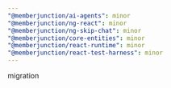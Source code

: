 ```yaml
---
"@memberjunction/ai-agents": minor
"@memberjunction/ng-react": minor
"@memberjunction/ng-skip-chat": minor
"@memberjunction/core-entities": minor
"@memberjunction/react-runtime": minor
"@memberjunction/react-test-harness": minor
---
```


migration
